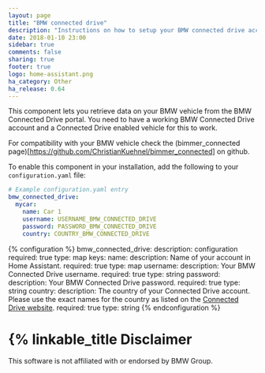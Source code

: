 ```yaml
---
layout: page
title: "BMW connected drive"
description: "Instructions on how to setup your BMW connected drive account with Home Assistant."
date: 2018-01-10 23:00
sidebar: true
comments: false
sharing: true
footer: true
logo: home-assistant.png
ha_category: Other
ha_release: 0.64
---
```


This component lets you retrieve data on your BMW vehicle from the BMW Connected Drive portal. You need to have a working BMW Connected Drive account and a Connected Drive enabled vehicle for this to work.

For compatibility with your BMW vehicle check the (bimmer_connected page)[https://github.com/ChristianKuehnel/bimmer_connected] on github.

To enable this component in your installation, add the following to your
`configuration.yaml` file:

```yaml
# Example configuration.yaml entry
bmw_connected_drive:
  mycar:
    name: Car 1
    username: USERNAME_BMW_CONNECTED_DRIVE
    password: PASSWORD_BMW_CONNECTED_DRIVE
    country: COUNTRY_BMW_CONNECTED_DRIVE
```

{% configuration %}
bmw_connected_drive:
  description: configuration
  required: true
  type: map
  keys:
    name:
      description: Name of your account in Home Assistant.
      required: true
      type: map
    username:
      description: Your BMW Connected Drive username.
      required: true
      type: string
    password:
      description: Your BMW Connected Drive password.
      required: true
      type: string
    country:
      description: The country of your Connected Drive account. Please use the exact names for the country as listed on the [Connected Drive website](https://www.bmw-connecteddrive.com/).
      required: true
      type: string
{% endconfiguration %}

# {% linkable_title Disclaimer 

This software is not affiliated with or endorsed by BMW Group. 
